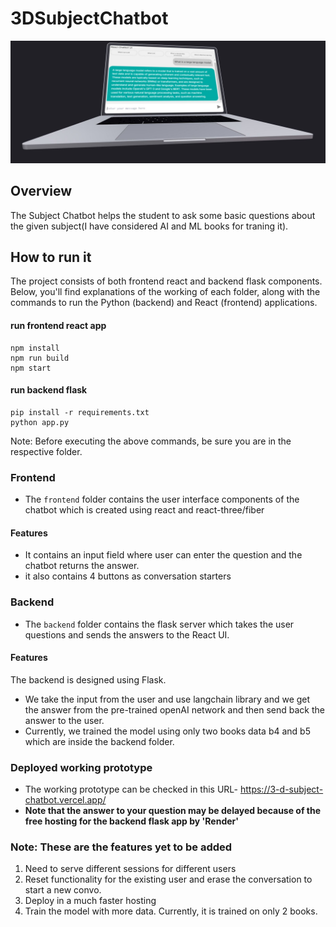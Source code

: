 # 3DSubjectChatbot
![image](frontend/ui.JPG)
## Overview
The Subject Chatbot helps the student to ask some basic questions about the given subject(I have considered AI and ML books for traning it).

## How to run it
The project consists of both frontend react and backend flask components. Below, you'll find explanations of the working of each folder, along with the commands to run the Python (backend) and React (frontend) applications.

#### run frontend react app
``` 
npm install
npm run build
npm start 
```

#### run backend flask
```
pip install -r requirements.txt
python app.py
```
Note: Before executing the above commands, be sure you are in the respective folder.

### Frontend
- The `frontend` folder contains the user interface components of the chatbot which is created using react and react-three/fiber

#### Features
- It contains an input field where user can enter the question and the chatbot returns the answer.
- it also contains 4 buttons as conversation starters

### Backend
- The `backend` folder contains the flask server which takes the user questions and sends the answers to the React UI.
#### Features
The backend is designed using Flask.
- We take the input from the user and use langchain library and we get the answer from the pre-trained openAI network and then send back the answer to the user.
- Currently, we trained the model using only two books data b4 and b5 which are inside the backend folder.

### Deployed working prototype
- The working prototype can be checked in this URL- https://3-d-subject-chatbot.vercel.app/
- **Note that the answer to your question may be delayed because of the free hosting for the backend flask app by 'Render'**
### Note: These are the features yet to be added
1. Need to serve different sessions for different users
2. Reset functionality for the existing user and erase the conversation to start a new convo.
3. Deploy in a much faster hosting
4. Train the model with more data. Currently, it is trained on only 2 books.

